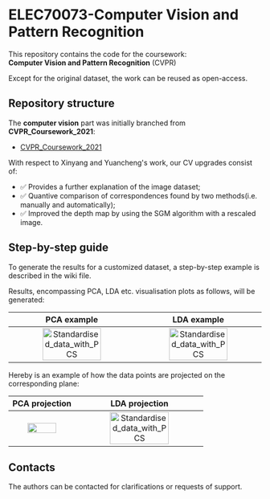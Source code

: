# ELEC70073-Computer Vision and Pattern Recognition
This repository contains the code for the coursework:  
**Computer Vision and Pattern Recognition** (CVPR)  

Except for the original dataset, the work can be reused as open-access.

## Repository structure  
The **computer vision** part was initially branched from  **CVPR_Coursework_2021**:  
- [CVPR_Coursework_2021](https://github.com/Xinyang-S/CVPR_Coursework_2021)  

  
With respect to Xinyang and Yuancheng's work, our CV upgrades consist of:
- :white_check_mark: Provides a further explanation of the image dataset;  
- :white_check_mark: Quantive comparison of correspondences found by two methods(i.e. manually and automatically);
- :white_check_mark: Improved the depth map by using the SGM algorithm with a rescaled image.  


## Step-by-step guide
To generate the results for a customized dataset, a step-by-step example is described in the wiki file.  
  
Results, encompassing PCA, LDA  etc. visualisation plots as follows, will be generated:  

PCA example |  LDA example                    
:-------------------------:|:-------------------------:
<img src="https://github.com/0ce38a2b/Computer-Vision-and-Pattern-Recognition/assets/51925070/ce3f0c87-e974-48ff-9b67-4fc4e72a00f4" alt="Standardised_data_with_PCS" width="70%">| <img src="https://github.com/0ce38a2b/Computer-Vision-and-Pattern-Recognition/assets/51925070/743282c1-917e-4707-9dab-10201093b722" alt="Standardised_data_with_PCS" width="70%">



Hereby is an example of how the data points are projected on the corresponding plane:

PCA projection | LDA projection          
:-------------------------:|:-------------------------:
<img src="https://github.com/0ce38a2b/Computer-Vision-and-Pattern-Recognition/assets/51925070/e48b88a7-651a-42be-afac-4bf8e16309e9" width="70%">| <img src="https://github.com/0ce38a2b/Computer-Vision-and-Pattern-Recognition/assets/51925070/7b60835a-ed03-4624-903c-d56a63921e6a" alt="Standardised_data_with_PCS" width="70%">


## Contacts
The authors can be contacted for clarifications or requests of support. 

